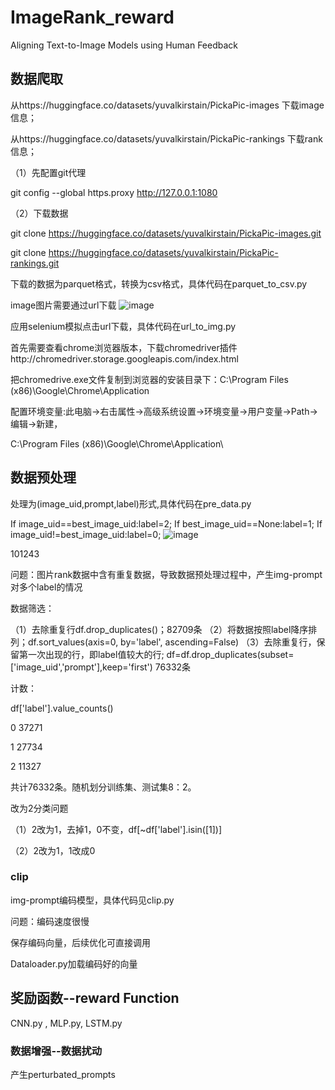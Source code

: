 # ImageRank_reward
Aligning Text-to-Image Models using Human Feedback
## 数据爬取
从https://huggingface.co/datasets/yuvalkirstain/PickaPic-images 下载image信息；

从https://huggingface.co/datasets/yuvalkirstain/PickaPic-rankings 下载rank信息；

（1）先配置git代理

git config --global https.proxy http://127.0.0.1:1080

（2）下载数据

git clone https://huggingface.co/datasets/yuvalkirstain/PickaPic-images.git

git clone https://huggingface.co/datasets/yuvalkirstain/PickaPic-rankings.git

下载的数据为parquet格式，转换为csv格式，具体代码在parquet_to_csv.py

image图片需要通过url下载
![image](https://github.com/zueliye/ImageRank_reward/assets/92658543/2ac26b25-1389-4528-b5f0-da2bdd594f52)

应用selenium模拟点击url下载，具体代码在url_to_img.py

首先需要查看chrome浏览器版本，下载chromedriver插件http://chromedriver.storage.googleapis.com/index.html

把chromedrive.exe文件复制到浏览器的安装目录下：C:\Program Files (x86)\Google\Chrome\Application

配置环境变量:此电脑→右击属性→高级系统设置→环境变量→用户变量→Path→编辑→新建，

C:\Program Files (x86)\Google\Chrome\Application\

## 数据预处理
处理为(image_uid,prompt,label)形式,具体代码在pre_data.py

If image_uid==best_image_uid:label=2;
If best_image_uid==None:label=1;
If image_uid!=best_image_uid:label=0;
![image](https://github.com/zueliye/ImageRank_reward/assets/92658543/3c0e3455-f5c4-4e1e-a356-8adf1b58b6fd)

101243

问题：图片rank数据中含有重复数据，导致数据预处理过程中，产生img-prompt对多个label的情况

数据筛选：

（1）去除重复行df.drop_duplicates()；82709条
（2）将数据按照label降序排列；df.sort_values(axis=0, by='label', ascending=False)
（3）去除重复行，保留第一次出现的行，即label值较大的行; 
df=df.drop_duplicates(subset=['image_uid','prompt'],keep='first') 76332条

计数：

df['label'].value_counts()

0    37271

1    27734

2    11327

共计76332条。随机划分训练集、测试集8：2。

改为2分类问题

（1）2改为1，去掉1，0不变，df[~df['label'].isin([1])]

（2）2改为1，1改成0

### clip
img-prompt编码模型，具体代码见clip.py

问题：编码速度很慢

保存编码向量，后续优化可直接调用

Dataloader.py加载编码好的向量

## 奖励函数--reward Function
CNN.py , MLP.py, LSTM.py

### 数据增强--数据扰动
产生perturbated_prompts
